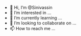 - 👋 Hi, I’m @Sinivassin
- 👀 I’m interested in ...
- 🌱 I’m currently learning ...
- 💞️ I’m looking to collaborate on ...
- 📫 How to reach me ...

<!---
Sinivassin/Sinivassin is a ✨ special ✨ repository because its `README.md` (this file) appears on your GitHub profile.
You can click the Preview link to take a look at your changes.
--->
